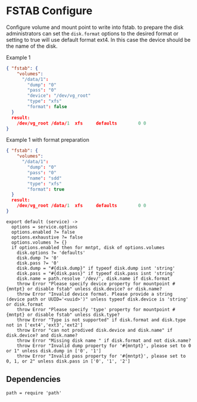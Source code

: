 
# FSTAB Configure

Configure volume and mount point to write into fstab. to prepare the disk administrators
can set the `disk.format` options to the desired format or setting to true will use
default format ext4. In this case the device should be the name of the disk.

Example 1
```json
{ "fstab": {
    "volumes":
      "/data/1":
        "dump": "0"
        "pass": "0"
        "device": "/dev/vg_root"
        "type": "xfs"
        "format": false
  }
  result:
    /dev/vg_root /data/1  xfs     defaults        0 0 
}
```

Example 1 with format preparation
```json
{ "fstab": {
    "volumes":
      "/data/1":
        "dump": "0"
        "pass": "0"
        "name": "sdd"
        "type": "xfs"
        "format": true
  }
  result:
    /dev/vg_root /data/1  xfs     defaults        0 0 
}
```

    export default (service) ->
      options = service.options
      options.enabled ?= false
      options.exhaustive ?= false
      options.volumes ?= {}
      if options.enabled then for mntpt, disk of options.volumes
        disk.options ?= 'defaults'
        disk.dump ?= '0'
        disk.pass ?= '0'
        disk.dump = "#{disk.dump}" if typeof disk.dump isnt 'string'
        disk.pass = "#{disk.pass}" if typeof disk.pass isnt 'string'
        disk.name = path.resolve '/dev/', disk.name if disk.format
        throw Error "Please specify device property for mountpoint #{mntpt} or disable fstab" unless disk.device? or disk.name?
        throw Error "Invalid device format. Please provide a string (device path or UUID='<uuid>')" unless typeof disk.device is 'string' or disk.format
        throw Error "Please specify 'type' property for mountpoint #{mntpt} or disable fstab" unless disk.type?
        throw Error "Type is not supported" if disk.format and disk.type not in ['ext4','ext3','ext2']
        throw Error "can not prodived disk.device and disk.name" if disk.device? and disk.name?
        throw Error "Missing disk name " if disk.format and not disk.name?
        throw Error "Invalid dump property for '#{mntpt}', please set to 0 or 1" unless disk.dump in ['0', '1']
        throw Error "Invalid pass property for '#{mntpt}', please set to 0, 1, or 2" unless disk.pass in ['0', '1', '2']

## Dependencies

    path = require 'path'
